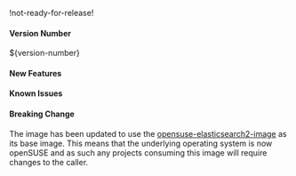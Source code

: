 !not-ready-for-release!

#### Version Number
${version-number}

#### New Features

#### Known Issues

#### Breaking Change
The image has been updated to use the [opensuse-elasticsearch2-image](https://github.com/CAFapi/opensuse-elasticsearch2-image) as its base image. This means that the underlying operating system is now openSUSE and as such any projects consuming this image will require changes to the caller.
